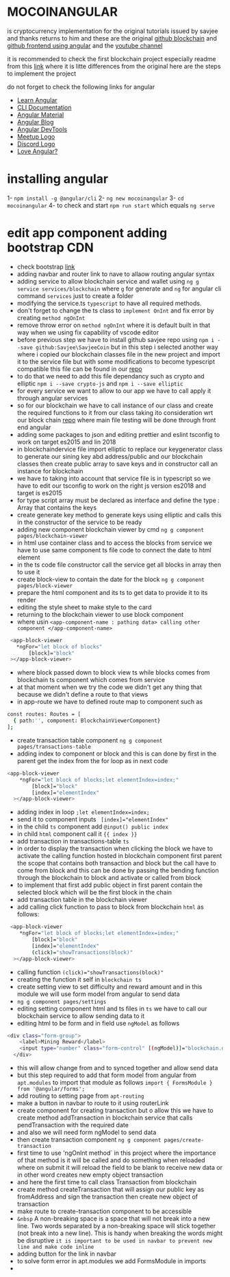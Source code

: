 
# MOCOINANGULAR
is cryptocurrency implementation for the original tutorials issued by savjee and thanks returns to him and these are the original [github blockchain](https://github.com/Savjee/SavjeeCoin) and [github frontend using angular](https://github.com/Savjee/savjeecoin-frontend) and the [youtube channel](https://www.youtube.com/c/Savjee)

it is recommended to check the first blockchain project especially readme from this [link](https://github.com/mostafaadawy/block_chain_coin) where it is litte differences from the original
here are the steps to implement the project 

do not forget to check the following links for angular
- [Learn Angular](https://angular.io/tutorial)
- [CLI Documentation](https://angular.io/cli)
- [Angular Material](https://material.angular.io)
- [Angular Blog](https://blog.angular.io/)
- [Angular DevTools](https://angular.io/devtools/)
- [Meetup Logo](https://www.meetup.com/find/?keywords=angular)
- [Discord Logo](https://discord.gg/angular)
- [Love Angular?](https://github.com/angular/angular)


# installing angular 
  1- `npm install -g @angular/cli`
  2- `ng new mocoinangular`
  3- `cd mocoinangular`
  4- to check and start `npm run start` which equals `ng serve`

# edit app component adding bootstrap CDN
- check bootstrap [link](https://getbootstrap.com/)
- adding navbar and router link to nave to allaow routing angular syntax
- adding service to allow blockchain service and wallet using `ng g service services/blockchain` where `g` for generate and `ng` for angular cli command `services` just to create a folder
- modifying the service.ts `typescript` to have all required  methods.
- don't forget to change the ts class to `implement OnInt` and fix error by creating `method ngOnInt`
- remove throw error on `method ngOnInt` where it is default built in that way when we using fix capability of vscode editor 
- before previous step we have to install github savjee repo using `npm i --save github:Savjee\SavjeeCoin`  but in this step i selected another way where i copied our blockchain classes file in the new project and import it to the service file but with some modifications to become typescript compatible this file can be found in our [repo](https://github.com/mostafaadawy/block_chain_coin)
- to do that we need to add this file dependancy such as crypto and elliptic `npm i --save crypto-js` and `npm i --save elliptic`
- for every service we want to allow to our app we have to call apply it through angular services
- so for our blockchain we have to call instance of our class and create the required functions to it from our class taking ito consideration wrt our block chain [repo](https://github.com/mostafaadawy/block_chain_coin) where main file testing will be done through front end angular
- adding some packages to json and editing prettier and eslint tsconfig to work on target es2015 and lin 2018
- in blockchaindervice file  import elliptic to replace our keygenerator class to generate our sining key abd address/public and our blockchain classes then create public array to save keys and in constructor call an instance for blockchain
- we have to taking into account that service file is in typescript so we have to edit our tsconfig to work on the right js version es2018 and target is es2015
- for type script array must be declared as interface and define the type : Array<interface> that contains the keys
- create generate key method to generate keys using elliptic and calls this in the constructor of the service to be ready
- adding new component blockchain viewer  by cmd `ng g component pages/blockchain-viewer`
- in html use container class and to access the blocks from service we have to use same component ts file code to connect the date to html element
- in the ts code file constructor call the service get all blocks in array then  to use it
- create block-view to contain the date for the block `ng g component pages/block-viewer`
- prepare the html component and its ts to get data to provide it to its render
- editing the style sheet to make style to the card
- returning to the blockchain viewer to use block component
- where usin `<app-component-name : pathing data> calling other component </app-component-name>`
 ```sh
  <app-block-viewer
    *ngFor="let block of blocks"
        [block]="block"
  ></app-block-viewer>
 ```
- where block passed down to block view ts while blocks comes from blockchain ts component which comes from service 
- at that moment when we try the code we didn't get any thing that because we didn't define a route to that views
- in app-route we have to defined route map to component such as 
```sh
const routes: Routes = [
  { path:'', component: BlockchainViewerComponent}
];
```
- create transaction table component `ng g component pages/transactions-table`
- adding index to component or block and this is can done by first in the parent get the index from the for loop as in next code
```sh
<app-block-viewer
    *ngFor="let block of blocks;let elementIndex=index;"
        [block]="block"
        [index]="elementIndex"
  ></app-block-viewer>
```
- adding index in loop `;let elementIndex=index;`
- send it to component inputs ` [index]="elementIndex"`
- in the child `ts` component add `@input() public index` 
- in child `html` component call it `{{ index }} `
- add transaction in transactions-table `ts` 
- in order to display the transaction when clicking the block we have to activate the calling function hosted in blockchain component first parent the scope that contains both transaction and block but the call have to come from block and this can be done by passing the bending function through the blockchain to block and activate or called from block
- to implement that first add public object in first parent contain the selected block which will be the first block in the chain
- add transaction table in the blockchain viewer
- add calling click function to pass to block from blockchain `html` as follows:
```sh
 <app-block-viewer
    *ngFor="let block of blocks;let elementIndex=index;"
        [block]="block"
        [index]="elementIndex"
        (click)="showTransactions(block)"
  ></app-block-viewer>
```
- calling function `(click)="showTransactions(block)"`
- creating the function it self in `blockchain ts` 
- create setting view to set difficulty and reward amount and in this module we will use form model from angular to send data
- `ng g component pages/settings`
- editing setting component html and ts files
in `ts` we have to call our blockchain service to allow sending data to it
- editing html to be form and in field use `ngModel` as follows 
```sh
<div class="form-group">
    <label>Mining Reward</label>
    <input type="number" class="form-control" [(ngModel)]="blockchain.difficulty">
  </div>
```
- this will allow change from and to synced together and allow send data
- but this step required to add that form model from angular from `apt.modules` to import that module as follows `import { FormsModule } from '@angular/forms';`
- add routing to setting page from `apt-routing`
- make a button in navbar to route to it using routerLink
- create component for creating transaction but o allow this we have to create method addTransaction in blockchain service that calls pendTransaction with the required date
- and also we will need form ngModel to send data
- then create transaction component `ng g component pages/create-transaction`
- first time to use 'ngOnInt method` in this project where the importance of that method is it will be called and do something when reloaded where on submit it will reload the field to be blank to receive new data or in other word creates new empty object transaction
- and here the first time to call class Transaction from blockchain
- create method createTransaction that will assign our public key as fromAddress and sign the transaction then create new object of transaction
- make route to create-transaction component to be accessible 
- `&nbsp` A non-breaking space is a space that will not break into a new line. Two words separated by a non-breaking space will stick together (not break into a new line). This is handy when breaking the words might be disruptive `it is important to be used in navbar to prevent new line and make code inline`
- adding button for the link in navbar
- to solve form error in apt.modules we add FormsModule in imports
- 
